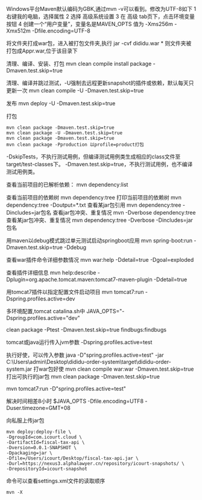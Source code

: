 ﻿Windows平台Maven默认编码为GBK,通过mvn -v可以看到。修改为UTF-8如下
	1 右键我的电脑，选择属性
	2 选择 高级系统设置
	3 在 高级 tab页下，点击环境变量按钮
	4 创建一个“用户变量”，变量名是MAVEN_OPTS 值为 -Xms256m -Xmx512m -Dfile.encoding=UTF-8

将文件夹打成war包，进入被打包文件夹,执行
jar -cvf dididu.war *
则文件夹被打包成Appr.war,位于该目录下

清理、编译、安装、打包
mvn clean compile install package -Dmaven.test.skip=true

清理、编译并跳过测试，-U强制去远程更新snapshot的插件或依赖，默认每天只更新一次
mvn clean compile -U -Dmaven.test.skip=true

发布
mvn deploy -U -Dmaven.test.skip=true

打包
```shell script
mvn clean package -Dmaven.test.skip=true
mvn clean package -U -Dmaven.test.skip=true
mvn clean package -Dmaven.test.skip=true
mvn clean package -Pproduction 以profile=product打包
```


-DskipTests，不执行测试用例，但编译测试用例类生成相应的class文件至target/test-classes下。
-Dmaven.test.skip=true，不执行测试用例，也不编译测试用例类。

查看当前项目的已解析依赖：
mvn dependency:list

查看当前项目的依赖树
mvn dependency:tree
打印当前项目的依赖树
mvn dependency:tree -Doutput=*.txt
查看某jar包引用
mvn dependency:tree -Dincludes=jar包名
查看jar包冲突、重复情况
mvn -Dverbose dependency:tree
查看某jar包冲突、重复情况
mvn dependency:tree -Dverbose -Dincludes=jar包名

用maven以debug模式跳过单元测试启动springboot应用
mvn spring-boot:run -Dmaven.test.skip=true -Ddebug

查看war插件命令详细参数情况
mvn war:help -Ddetail=true -Dgoal=exploded

查看插件详细信息
mvn help:describe -Dplugin=org.apache.tomcat.maven:tomcat7-maven-plugin -Ddetail=true

用tomcat7插件以指定配置文件启动项目
mvn tomcat7:run -Dspring.profiles.active=dev

多环境配置,tomcat catalina.sh中
JAVA_OPTS="-Dspring.profiles.active="dev"

clean package -Ptest -Dmaven.test.skip=true findbugs:findbugs

tomcat或java运行传入jvm参数
-Dspring.profiles.active=test

执行好使，可以传入参数
java -D"spring.profiles.active=test" -jar C:\Users\admin\Desktop\dididu-order-system\target\dididu-order-system.jar
打war包好使
mvn clean compile war:war -Dmaven.test.skip=true
打出可执行的jar包
mvn clean package -Dmaven.test.skip=true

mvn tomcat7:run -D"spring.profiles.active=test"

解决时间相差8小时
$JAVA_OPTS -Dfile.encoding=UTF8  -Duser.timezone=GMT+08

向私服上传jar包
```shell script
mvn deploy:deploy-file \
-DgroupId=com.icourt.cloud \
-DartifactId=fiscal-tax-api \
-Dversion=0.0.1-SNAPSHOT \
-Dpackaging=jar \
-Dfile=/Users/icourt/Desktop/fiscal-tax-api.jar \
-Durl=https://nexus3.alphalawyer.cn/repository/icourt-snapshots/ \
-DrepositoryId=icourt-snapshot
```

命令可以查看settings.xml文件的读取顺序
```shell script
mvn -X
```





